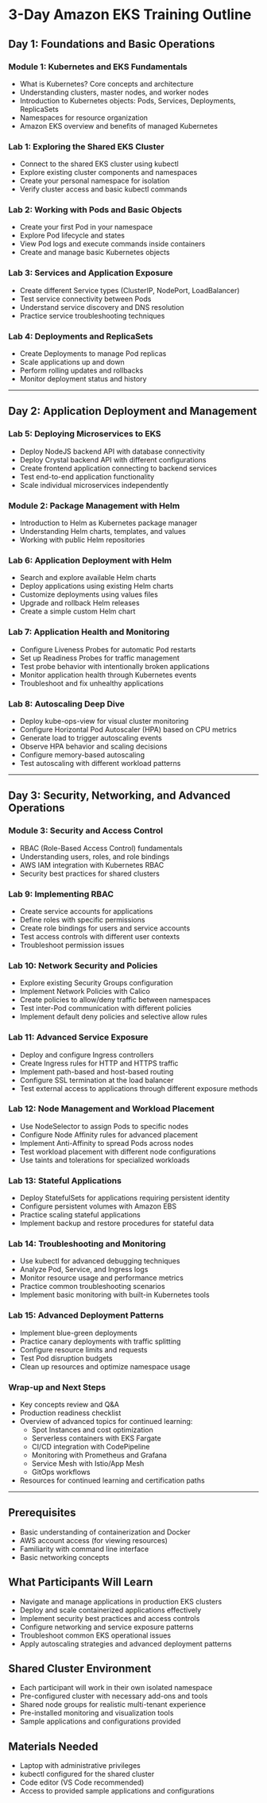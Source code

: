 # 3-Day Amazon EKS Training Outline

## Day 1: Foundations and Basic Operations

### Module 1: Kubernetes and EKS Fundamentals
- What is Kubernetes? Core concepts and architecture
- Understanding clusters, master nodes, and worker nodes
- Introduction to Kubernetes objects: Pods, Services, Deployments, ReplicaSets
- Namespaces for resource organization
- Amazon EKS overview and benefits of managed Kubernetes

### Lab 1: Exploring the Shared EKS Cluster
- Connect to the shared EKS cluster using kubectl
- Explore existing cluster components and namespaces
- Create your personal namespace for isolation
- Verify cluster access and basic kubectl commands

### Lab 2: Working with Pods and Basic Objects
- Create your first Pod in your namespace
- Explore Pod lifecycle and states
- View Pod logs and execute commands inside containers
- Create and manage basic Kubernetes objects

### Lab 3: Services and Application Exposure
- Create different Service types (ClusterIP, NodePort, LoadBalancer)
- Test service connectivity between Pods
- Understand service discovery and DNS resolution
- Practice service troubleshooting techniques

### Lab 4: Deployments and ReplicaSets
- Create Deployments to manage Pod replicas
- Scale applications up and down
- Perform rolling updates and rollbacks
- Monitor deployment status and history

---

## Day 2: Application Deployment and Management

### Lab 5: Deploying Microservices to EKS
- Deploy NodeJS backend API with database connectivity
- Deploy Crystal backend API with different configurations
- Create frontend application connecting to backend services
- Test end-to-end application functionality
- Scale individual microservices independently

### Module 2: Package Management with Helm
- Introduction to Helm as Kubernetes package manager
- Understanding Helm charts, templates, and values
- Working with public Helm repositories

### Lab 6: Application Deployment with Helm
- Search and explore available Helm charts
- Deploy applications using existing Helm charts
- Customize deployments using values files
- Upgrade and rollback Helm releases
- Create a simple custom Helm chart

### Lab 7: Application Health and Monitoring
- Configure Liveness Probes for automatic Pod restarts
- Set up Readiness Probes for traffic management
- Test probe behavior with intentionally broken applications
- Monitor application health through Kubernetes events
- Troubleshoot and fix unhealthy applications

### Lab 8: Autoscaling Deep Dive
- Deploy kube-ops-view for visual cluster monitoring
- Configure Horizontal Pod Autoscaler (HPA) based on CPU metrics
- Generate load to trigger autoscaling events
- Observe HPA behavior and scaling decisions
- Configure memory-based autoscaling
- Test autoscaling with different workload patterns

---

## Day 3: Security, Networking, and Advanced Operations

### Module 3: Security and Access Control
- RBAC (Role-Based Access Control) fundamentals
- Understanding users, roles, and role bindings
- AWS IAM integration with Kubernetes RBAC
- Security best practices for shared clusters

### Lab 9: Implementing RBAC
- Create service accounts for applications
- Define roles with specific permissions
- Create role bindings for users and service accounts
- Test access controls with different user contexts
- Troubleshoot permission issues

### Lab 10: Network Security and Policies
- Explore existing Security Groups configuration
- Implement Network Policies with Calico
- Create policies to allow/deny traffic between namespaces
- Test inter-Pod communication with different policies
- Implement default deny policies and selective allow rules

### Lab 11: Advanced Service Exposure
- Deploy and configure Ingress controllers
- Create Ingress rules for HTTP and HTTPS traffic
- Implement path-based and host-based routing
- Configure SSL termination at the load balancer
- Test external access to applications through different exposure methods

### Lab 12: Node Management and Workload Placement
- Use NodeSelector to assign Pods to specific nodes
- Configure Node Affinity rules for advanced placement
- Implement Anti-Affinity to spread Pods across nodes
- Test workload placement with different node configurations
- Use taints and tolerations for specialized workloads

### Lab 13: Stateful Applications
- Deploy StatefulSets for applications requiring persistent identity
- Configure persistent volumes with Amazon EBS
- Practice scaling stateful applications
- Implement backup and restore procedures for stateful data

### Lab 14: Troubleshooting and Monitoring
- Use kubectl for advanced debugging techniques
- Analyze Pod, Service, and Ingress logs
- Monitor resource usage and performance metrics
- Practice common troubleshooting scenarios
- Implement basic monitoring with built-in Kubernetes tools

### Lab 15: Advanced Deployment Patterns
- Implement blue-green deployments
- Practice canary deployments with traffic splitting
- Configure resource limits and requests
- Test Pod disruption budgets
- Clean up resources and optimize namespace usage

### Wrap-up and Next Steps
- Key concepts review and Q&A
- Production readiness checklist
- Overview of advanced topics for continued learning:
  - Spot Instances and cost optimization
  - Serverless containers with EKS Fargate
  - CI/CD integration with CodePipeline
  - Monitoring with Prometheus and Grafana
  - Service Mesh with Istio/App Mesh
  - GitOps workflows
- Resources for continued learning and certification paths

---

## Prerequisites
- Basic understanding of containerization and Docker
- AWS account access (for viewing resources)
- Familiarity with command line interface
- Basic networking concepts

## What Participants Will Learn
- Navigate and manage applications in production EKS clusters
- Deploy and scale containerized applications effectively
- Implement security best practices and access controls
- Configure networking and service exposure patterns
- Troubleshoot common EKS operational issues
- Apply autoscaling strategies and advanced deployment patterns

## Shared Cluster Environment
- Each participant will work in their own isolated namespace
- Pre-configured cluster with necessary add-ons and tools
- Shared node groups for realistic multi-tenant experience
- Pre-installed monitoring and visualization tools
- Sample applications and configurations provided

## Materials Needed
- Laptop with administrative privileges
- kubectl configured for the shared cluster
- Code editor (VS Code recommended)
- Access to provided sample applications and configurations